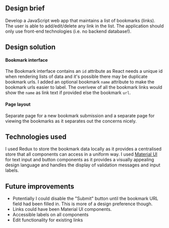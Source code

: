 ## Design brief

Develop a JavaScript web app that maintains a list of bookmarks (links). The user is
able to add/edit/delete any link in the list. The application should only use
front-end technologies (i.e. no backend database!).

## Design solution

#### Bookmark interface
The Bookmark interface contains an `id` attribute as React needs a unique id when rendering lists of data and it's possible there may be duplicate bookmark urls.
I added an optional bookmark `name` attribute to make the bookmark urls easier to label. The overivew of all the bookmark links would show the `name` as link text if provided else the bookmark `url`.

#### Page layout
Separate page for a new bookmark submission and a separate page for viewing the bookmarks as it separates out the concerns nicely.

## Technologies used
I used Redux to store the bookmark data locally as it provides a centralised store that all components can access in a uniform way.
I used <a href="https://mui.com/material-ui/">Material UI</a> for text input and button components as it provides a visually appealing design language and handles the display of validation messages and input labels.


## Future improvements

- Potentially I could disable the "Submit" button until the bookmark URL field had been filled in. This is more of a design preference though. 
- Links could have been Material UI components.
- Accessible labels on all components
- Edit functionality for existing links
